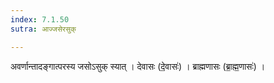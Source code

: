 ```yaml
---
index: 7.1.50
sutra: आज्जसेरसुक्

---
```

 अवर्णान्तादङ्गात्परस्य जसोऽसुक् स्यात् । देवासः (दे॒वासः॑) । ब्राह्मणासः (ब्रा॒ह्म॒णासः॑) ।
